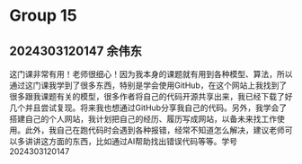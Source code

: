 # Group 15


## 2024303120147 余伟东

这门课非常有用！老师很细心！因为我本身的课题就有用到各种模型、算法，所以通过这门课我学到了很多东西，特别是学会使用GitHub，在这个网站上我找到了很多跟我课题有关的模型，很多作者将自己的代码开源共享出来，我已经下载了好几个并且尝试复现。将来我也想通过GitHub分享我自己的代码。另外，我学会了搭建自己的个人网站，我计划把自己的经历、履历写成网站，以备未来找工作使用。此外，我自己在跑代码时会遇到各种报错，经常不知道怎么解决，建议老师可以多讲讲这方面的东西，比如通过AI帮助找出错误代码等等。学号2024303120147
